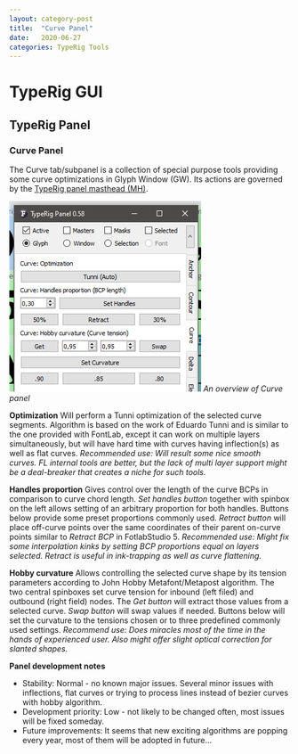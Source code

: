 ```yaml
---
layout: category-post
title:  "Curve Panel"
date:   2020-06-27
categories: TypeRig Tools
---
```


# TypeRig GUI 

## TypeRig Panel

### Curve Panel
The Curve tab/subpanel is a collection of special purpose tools providing some curve optimizations in Glyph Window (GW). Its actions are governed by the [TypeRig panel masthead (MH)](https://kateliev.github.io/TypeRig/Docs/GUI/TR-Panel-Basics).

![](./img/TR-Curve-Panel-00.png)
_An overview of Curve panel_

**Optimization**
Will perform a Tunni optimization of the selected curve segments. Algorithm is based on the work of Eduardo Tunni and is similar to the one provided with FontLab, except it can work on multiple layers simultaneously, but will have hard time with curves having inflection(s) as well as flat curves.
_Recommended use: Will result some nice smooth curves. FL internal tools are better, but the lack of multi layer support might be a deal-breaker that creates a niche for such tools._

**Handles proportion**
Gives control over the length of the curve BCPs in comparison to curve chord length. _Set handles button_ together with spinbox on the left allows setting of an arbitrary proportion for both handles. Buttons below provide some preset proportions commonly used. _Retract button_ will place off-curve points over the same coordinates of their parent on-curve points similar to _Retract BCP_ in FotlabStudio 5.
_Recommended use: Might fix some interpolation kinks by setting BCP proportions equal on layers selected. Retract is useful in ink-trapping as well as curve flattening._

**Hobby curvature**
Allows controlling the selected curve shape by its tension parameters according to John Hobby Metafont/Metapost algorithm. The two central spinboxes set curve tension for inbound (left filed) and outbound (right field) nodes. The _Get button_ will extract those values from a selected curve. _Swap button_ will swap values if needed. Buttons below will set the curvature to the tensions chosen or to three predefined commonly used settings.
_Recommend use: Does miracles most of the time in the hands of experienced user. Also might offer slight optical correction for slanted shapes._

**Panel development notes**
- Stability: Normal - no known major issues. Several minor issues with inflections, flat curves or trying to process lines instead of bezier curves with hobby algorithm. 
- Development priority: Low - not likely to be changed often, most issues will be fixed someday.
- Future improvements: It seems that new exciting algorithms are popping every year, most of them will be adopted in future...
